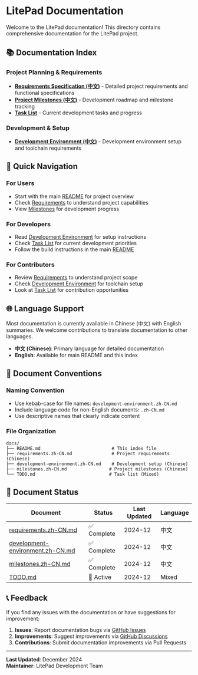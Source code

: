 # LitePad Documentation

Welcome to the LitePad documentation! This directory contains comprehensive documentation for the LitePad project.

## 📚 Documentation Index

### Project Planning & Requirements
- **[Requirements Specification (中文)](requirements.zh-CN.md)** - Detailed project requirements and functional specifications
- **[Project Milestones (中文)](milestones.zh-CN.md)** - Development roadmap and milestone tracking
- **[Task List](TODO.md)** - Current development tasks and progress

### Development & Setup
- **[Development Environment (中文)](development-environment.zh-CN.md)** - Development environment setup and toolchain requirements

## 📖 Quick Navigation

### For Users
- Start with the main [README](../README.md) for project overview
- Check [Requirements](requirements.zh-CN.md) to understand project capabilities
- View [Milestones](milestones.zh-CN.md) for development progress

### For Developers
- Read [Development Environment](development-environment.zh-CN.md) for setup instructions
- Check [Task List](TODO.md) for current development priorities
- Follow the build instructions in the main [README](../README.md)

### For Contributors
- Review [Requirements](requirements.zh-CN.md) to understand project scope
- Check [Development Environment](development-environment.zh-CN.md) for toolchain setup
- Look at [Task List](TODO.md) for contribution opportunities

## 🌐 Language Support

Most documentation is currently available in Chinese (中文) with English summaries. We welcome contributions to translate documentation to other languages.

- **中文 (Chinese)**: Primary language for detailed documentation
- **English**: Available for main README and this index

## 📝 Document Conventions

### Naming Convention
- Use kebab-case for file names: `development-environment.zh-CN.md`
- Include language code for non-English documents: `.zh-CN.md`
- Use descriptive names that clearly indicate content

### File Organization
```
docs/
├── README.md                           # This index file
├── requirements.zh-CN.md               # Project requirements (Chinese)
├── development-environment.zh-CN.md    # Development setup (Chinese)
├── milestones.zh-CN.md                # Project milestones (Chinese)
└── TODO.md                            # Task list (Mixed)
```

## 🔄 Document Status

| Document | Status | Last Updated | Language |
|----------|--------|--------------|----------|
| [requirements.zh-CN.md](requirements.zh-CN.md) | ✅ Complete | 2024-12 | 中文 |
| [development-environment.zh-CN.md](development-environment.zh-CN.md) | ✅ Complete | 2024-12 | 中文 |
| [milestones.zh-CN.md](milestones.zh-CN.md) | ✅ Complete | 2024-12 | 中文 |
| [TODO.md](TODO.md) | 🔄 Active | 2024-12 | Mixed |

## 📞 Feedback

If you find any issues with the documentation or have suggestions for improvement:

1. **Issues**: Report documentation bugs via [GitHub Issues](https://github.com/your-username/LitePad/issues)
2. **Improvements**: Suggest improvements via [GitHub Discussions](https://github.com/your-username/LitePad/discussions)
3. **Contributions**: Submit documentation improvements via Pull Requests

---

**Last Updated**: December 2024  
**Maintainer**: LitePad Development Team
